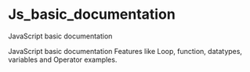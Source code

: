 # Js_basic_documentation
JavaScript basic documentation

JavaScript basic documentation
Features like Loop, function, datatypes, variables and Operator examples.
